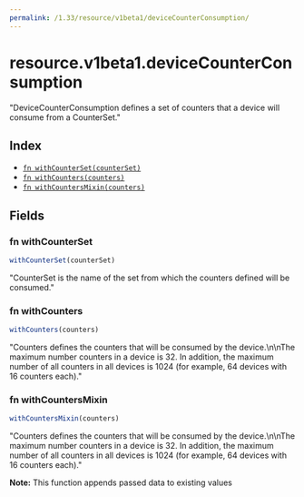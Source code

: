 ```yaml
---
permalink: /1.33/resource/v1beta1/deviceCounterConsumption/
---
```


# resource.v1beta1.deviceCounterConsumption

"DeviceCounterConsumption defines a set of counters that a device will consume from a CounterSet."

## Index

* [`fn withCounterSet(counterSet)`](#fn-withcounterset)
* [`fn withCounters(counters)`](#fn-withcounters)
* [`fn withCountersMixin(counters)`](#fn-withcountersmixin)

## Fields

### fn withCounterSet

```ts
withCounterSet(counterSet)
```

"CounterSet is the name of the set from which the counters defined will be consumed."

### fn withCounters

```ts
withCounters(counters)
```

"Counters defines the counters that will be consumed by the device.\n\nThe maximum number counters in a device is 32. In addition, the maximum number of all counters in all devices is 1024 (for example, 64 devices with 16 counters each)."

### fn withCountersMixin

```ts
withCountersMixin(counters)
```

"Counters defines the counters that will be consumed by the device.\n\nThe maximum number counters in a device is 32. In addition, the maximum number of all counters in all devices is 1024 (for example, 64 devices with 16 counters each)."

**Note:** This function appends passed data to existing values